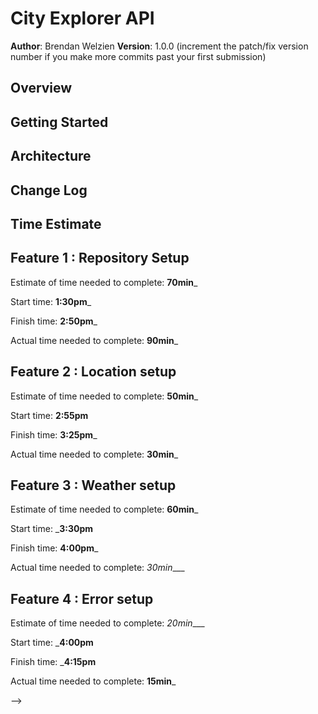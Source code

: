 # City Explorer API

**Author**: Brendan Welzien
**Version**: 1.0.0 (increment the patch/fix version number if you make more commits past your first submission)

## Overview
<!-- Provide a high level overview of what this application is and why you are building it, beyond the fact that it's an assignment for this class. (i.e. What's your problem domain?) -->

## Getting Started
<!-- What are the steps that a user must take in order to build this app on their own machine and get it running? -->

## Architecture
<!-- Provide a detailed description of the application design. What technologies (languages, libraries, etc) you're using, and any other relevant design information. -->

## Change Log

## Time Estimate

## Feature 1 : Repository Setup
Estimate of time needed to complete: __70min___

Start time: __1:30pm___

Finish time: __2:50pm___

Actual time needed to complete: __90min___

## Feature 2 : Location setup
Estimate of time needed to complete: __50min___

Start time: __2:55pm__

Finish time: __3:25pm___

Actual time needed to complete: __30min___

## Feature 3 : Weather setup
Estimate of time needed to complete: __60min___

Start time: ___3:30pm__

Finish time: __4:00pm___

Actual time needed to complete: _30min____
## Feature 4 : Error setup
Estimate of time needed to complete: _20min____

Start time: ___4:00pm__

Finish time: ___4:15pm__

Actual time needed to complete: __15min___

<!-- Use this area to document the iterative changes made to your application as each feature is successfully implemented. Use time stamps. Here's an examples:

01-01-2001 4:59pm - Application now has a fully-functional express server, with a GET route for the location resource.

## Credits and Collaborations
<!-- Give credit (and a link) to other people or resources that helped you build this application. -->
-->